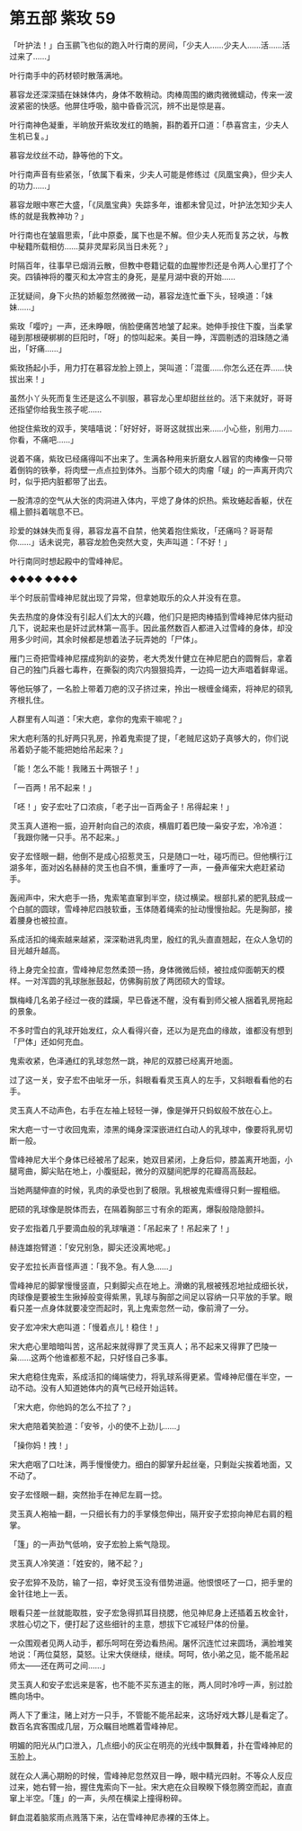# 第五部 紫玫 59

「叶护法！」白玉鹂飞也似的跑入叶行南的房间，「少夫人……少夫人……活……活过来了……」

叶行南手中的药材顿时散落满地。

慕容龙还深深插在妹妹体内，身体不敢稍动。肉棒周围的嫩肉微微蠕动，传来一波波紧密的快感。他屏住呼吸，脑中昏昏沉沉，辨不出是惊是喜。

叶行南神色凝重，半晌放开紫玫发红的皓腕，斟酌着开口道：「恭喜宫主，少夫人生机已复。」

慕容龙纹丝不动，静等他的下文。

叶行南声音有些紧张，「依属下看来，少夫人可能是修练过《凤凰宝典》，但少夫人的功力……」

慕容龙眼中寒芒大盛，「《凤凰宝典》失踪多年，谁都未曾见过，叶护法怎知少夫人练的就是我教神功？」

叶行南也在皱眉思索，「此中原委，属下也是不解。但少夫人死而复苏之状，与教中秘籍所载相仿……莫非灵犀彩凤当日未死？」

时隔百年，往事早已烟消云散，但教中卷籍记载的血腥惨烈还是令两人心里打了个突。四镇神将的覆灭和太冲宫主的身死，是星月湖中衰的开始……

正犹疑间，身下火热的娇躯忽然微微一动，慕容龙连忙垂下头，轻唤道：「妹妹……」

紫玫「嘤咛」一声，还未睁眼，俏脸便痛苦地皱了起来。她伸手按住下腹，当柔掌碰到那根硬梆梆的巨阳时，「呀」的惊叫起来。美目一睁，浑圆剔透的泪珠随之涌出，「好痛……」

紫玫扬起小手，用力打在慕容龙脸上颈上，哭叫道：「混蛋……你怎么还在弄……快拔出来！」

虽然小丫头死而复生还是这么不驯服，慕容龙心里却甜丝丝的。活下来就好，哥哥还指望你给我生孩子呢……

他捉住紫玫的双手，笑嘻嘻说：「好好好，哥哥这就拔出来……小心些，别用力……你看，不痛吧……」

说着不痛，紫玫已经痛得叫不出来了。生满各种用来折磨女人器官的肉棒像一只带着倒钩的铁拳，将肉壁一点点拉到体外。当那个硕大的肉瘤「啵」的一声离开肉穴时，似乎把内脏都带了出去。

一股清凉的空气从大张的肉洞进入体内，平熄了身体的炽热。紫玫蜷起香躯，伏在榻上颤抖着喘息不已。

珍爱的妹妹失而复得，慕容龙喜不自禁，他笑着抱住紫玫，「还痛吗？哥哥帮你……」话未说完，慕容龙脸色突然大变，失声叫道：「不好！」

叶行南同时想起殿中的雪峰神尼。

◆◆◆◆ ◆◆◆◆

半个时辰前雪峰神尼就出现了异常，但拿她取乐的众人并没有在意。

失去热度的身体没有引起人们太大的兴趣，他们只是把肉棒插到雪峰神尼体内挺动几下，说起来也是奸过武林第一高手。因此虽然数百人都进入过雪峰的身体，却没用多少时间，其余时候都是想着法子玩弄她的「尸体」。

雁门三奇把雪峰神尼摆成狗趴的姿势，老大秃发什健立在神尼肥白的圆臀后，拿着自己的独门兵器七毒杵，在撕裂的肉穴内狠狠捣弄，一边捣一边大声唱着鲜卑谣。

等他玩够了，一名脸上带着刀疤的汉子挤过来，拎出一根缠金绳索，将神尼的硕乳齐根扎住。

人群里有人叫道：「宋大疤，拿你的鬼索干嘛呢？」

宋大疤利落的扎好两只乳房，拎着鬼索提了提，「老贼尼这奶子真够大的，你们说吊着奶子能不能把她给吊起来？」

「能！怎么不能！我赌五十两银子！」

「一百两！吊不起来！」

「呸！」安子宏吐了口浓痰，「老子出一百两金子！吊得起来！」

灵玉真人道袍一振，迫开射向自己的浓痰，横眉盯着巴陵一枭安子宏，冷冷道：「我跟你赌一只手。吊不起来。」

安子宏怪眼一翻，他倒不是成心招惹灵玉，只是随口一吐，碰巧而已。但他横行江湖多年，面对凶名赫赫的灵玉也自不惧，重重哼了一声，一叠声催宋大疤赶紧动手。

轰闹声中，宋大疤手一扬，鬼索笔直窜到半空，绕过横梁。根部扎紧的肥乳鼓成一个白腻的圆球，雪峰神尼四肢软垂，玉体随着绳索的扯动慢慢抬起。先是胸部，接着腰身也被拉直。

系成活扣的绳索越来越紧，深深勒进乳肉里，殷红的乳头直直翘起，在众人急切的目光越升越高。

待上身完全拉直，雪峰神尼忽然柔颈一扬，身体微微后倾，被拉成仰面朝天的模样。一对浑圆的乳球胀胀鼓起，仿佛胸前放了两团硕大的雪球。

飘梅峰几名弟子经过一夜的蹂躏，早已昏迷不醒，没有看到师父被人捆着乳房拖起的景象。

不多时雪白的乳球开始发红，众人看得兴奋，还以为是充血的缘故，谁都没有想到「尸体」还如何充血。

鬼索收紧，色泽通红的乳球忽然一跳，神尼的双膝已经离开地面。

过了这一关，安子宏不由呲牙一乐，斜眼看看灵玉真人的左手，又斜眼看看他的右手。

灵玉真人不动声色，右手在左袖上轻轻一弹，像是弹开只蚂蚁般不放在心上。

宋大疤一寸一寸收回鬼索，漆黑的绳身深深嵌进红白动人的乳球中，像要将乳房切断一般。

雪峰神尼大半个身体已经被吊了起来，她双目紧闭，上身后仰，膝盖离开地面，小腿弯曲，脚尖贴在地上，小腹挺起，微分的双腿间肥厚的花瓣高高鼓起。

当她两腿伸直的时候，乳肉的承受也到了极限。乳根被鬼索缠得只剩一握粗细。

肥硕的乳球像是脱体而去，在隔着胸部三寸有余的距离，爆裂般隐隐颤抖。

安子宏指着几乎要滴血般的乳球嚷道：「吊起来了！吊起来了！」

赫连雄抱臂道：「安兄别急，脚尖还没离地呢。」

安子宏拉长声音怪声道：「我不急。有人急……」

雪峰神尼的脚掌慢慢竖直，只剩脚尖点在地上。滑嫩的乳根被残忍地扯成细长状，肉球像是要被生生揪掉般变得紫黑，乳球与胸部之间足以容纳一只平放的手掌。眼看只差一点身体就要凌空而起时，乳上鬼索忽然一动，像前滑了一分。

安子宏冲宋大疤叫道：「慢着点儿！稳住！」

宋大疤心里暗暗叫苦，这吊起来就得罪了灵玉真人；吊不起来又得罪了巴陵一枭……这两个他谁都惹不起，只好怪自己多事。

宋大疤稳住鬼索，系成活扣的绳端使力，将乳球系得更紧。雪峰神尼僵在半空，一动不动。没有人知道她体内的真气已经开始运转。

「宋大疤，你他妈的怎么不拉了？」

宋大疤陪着笑脸道：「安爷，小的使不上劲儿……」

「操你妈！拽！」

宋大疤咽了口吐沫，两手慢慢使力。细白的脚掌升起丝毫，只剩趾尖挨着地面，又不动了。

安子宏怪眼一翻，突然抬手在神尼左肩一捻。

灵玉真人袍袖一翻，一只细长有力的手掌倏忽伸出，隔开安子宏掠向神尼右肩的粗掌。

「篷」的一声劲气低响，安子宏脸上紫气隐现。

灵玉真人冷笑道：「姓安的，赌不起？」

安子宏猝不及防，输了一招，幸好灵玉没有借势进逼。他恨恨呸了一口，把手里的金针往地上一丢。

眼看只差一丝就能取胜，安子宏急得抓耳目挠腮，他见神尼身上还插着五枚金针，求胜心切之下，便打起了这些细针的主意，想拔下它减轻尸体的份量。

一众围观者见两人动手，都乐呵呵在旁边看热闹。屠怀沉连忙过来圆场，满脸堆笑地说：「两位莫怒，莫怒。让宋大侠继续，继续。呵呵，依小弟之见，能不能吊起师太——还在两可之间……」

灵玉真人和安子宏远来是客，也不能不买东道主的账，两人同时冷哼一声，别过脸瞧向场中。

两人下了重注，赌上对方一只手，不管能不能吊起来，这场好戏大夥儿是看定了。数百名宾客围成几层，万众瞩目地瞧着雪峰神尼。

明媚的阳光从门口泄入，几点细小的灰尘在明亮的光线中飘舞着，扑在雪峰神尼的玉脸上。

就在众人满心期盼的时候，雪峰神尼忽然双目一睁，眼中精光四射。不等众人反应过来，她右臂一抬，握住鬼索向下一扯。宋大疤在众目睽睽下倏忽腾空而起，直直窜上半空。「篷」的一声，头颅在横梁上撞得粉碎。

鲜血混着脑浆雨点溅落下来，沾在雪峰神尼赤裸的玉体上。

